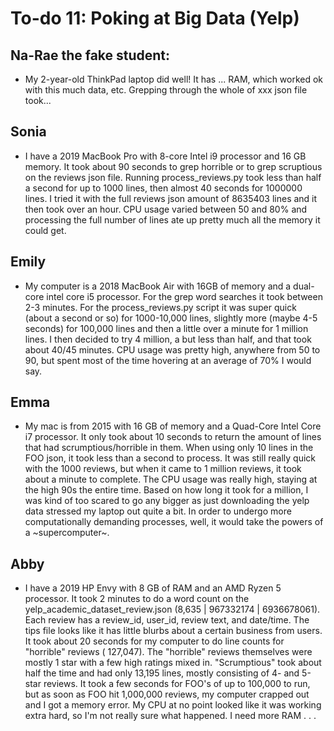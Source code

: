 # To-do 11: Poking at Big Data (Yelp)

## Na-Rae the fake student:
- My 2-year-old ThinkPad laptop did well! It has ... RAM, which worked ok with this much data, etc. Grepping through the whole of xxx json file took...

## Sonia
- I have a 2019 MacBook Pro with 8-core Intel i9 processor and 16 GB memory. It took about 90 seconds to grep horrible or to grep scruptious on the reviews json file. Running process_reviews.py took less than half a second for up to 1000 lines, then almost 40 seconds for 1000000 lines. I tried it with the full reviews json amount of 8635403 lines and it then took over an hour. CPU usage varied between 50 and 80% and processing the full number of lines ate up pretty much all the memory it could get.

## Emily
- My computer is a 2018 MacBook Air with 16GB of memory and a dual-core intel core i5 processor. For the grep word searches it took between 2-3 minutes. For the process_reviews.py script it was super quick (about a second or so) for 1000-10,000 lines, slightly more (maybe 4-5 seconds) for 100,000 lines and then a little over a minute for 1 million lines. I then decided to try 4 million, a but  less than half, and that took about 40/45 minutes. CPU usage was pretty high, anywhere from 50 to 90, but spent most of the time hovering at an average of 70% I would say.

## Emma
- My mac is from 2015 with 16 GB of memory and a Quad-Core Intel Core i7 processor. It only took about 10 seconds to return the amount of lines that had scrumptious/horrible in them. When using only 10 lines in the FOO json, it took less than a second to process. It was still really quick with the 1000 reviews, but when it came to 1 million reviews, it took about a minute to complete. The CPU usage was really high, staying at the high 90s the entire time. Based on how long it took for a million, I was kind of too scared to go any bigger as just downloading the yelp data stressed my laptop out quite a bit. In order to undergo more computationally demanding processes, well, it would take the powers of a \~supercomputer\~.

## Abby
- I have a 2019 HP Envy with 8 GB of RAM and an AMD Ryzen 5 processor.  It took 2 minutes to do a word count on the yelp_academic_dataset_review.json (8,635 | 967332174 | 6936678061).  Each review has a review_id, user_id, review text, and date/time.  The tips file looks like it has little blurbs about a certain business from users.  It took about 20 seconds for my computer to do line counts for "horrible" reviews ( 127,047).  The "horrible" reviews themselves were mostly 1 star with a few high ratings mixed in.  "Scrumptious" took about half the time and had only 13,195 lines, mostly consisting of 4- and 5-star reviews.  It took a few seconds for FOO's of up to 100,000 to run, but as soon as FOO hit 1,000,000 reviews, my computer crapped out and I got a memory error.  My CPU at no point looked like it was working extra hard, so I'm not really sure what happened.  I need more RAM . . . 